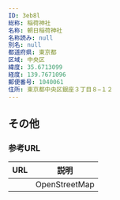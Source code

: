 ```yaml
---
ID: 3eb8l
総称: 稲荷神社
名称: 朝日稲荷神社
名称読み: null
別名: null
都道府県: 東京都
区域: 中央区
緯度: 35.6713099
経度: 139.7671096
郵便番号: 1040061
住所: 東京都中央区銀座３丁目８−１２
---
```


## その他

### 参考URL

| URL | 説明          |
| --- | ------------- |
|     | OpenStreetMap |
